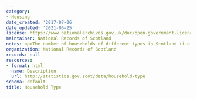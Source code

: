 ```yaml
---
category:
- Housing
date_created: '2017-07-06'
date_updated: '2021-06-25'
license: https://www.nationalarchives.gov.uk/doc/open-government-licence/version/3/
maintainer: National Records of Scotland
notes: <p>The number of households of different types in Scotland (i.e. 2 adult household)</p>
organization: National Records of Scotland
records: null
resources:
- format: html
  name: Description
  url: http://statistics.gov.scot/data/household-type
schema: default
title: Household Type
---
```

